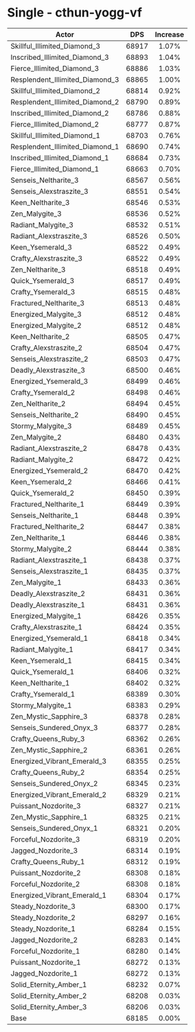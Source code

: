 # Single - cthun-yogg-vf
| Actor | DPS | Increase |
|---|:---:|:---:|
|Skillful_Illimited_Diamond_3|68917|1.07%|
|Inscribed_Illimited_Diamond_3|68893|1.04%|
|Fierce_Illimited_Diamond_3|68886|1.03%|
|Resplendent_Illimited_Diamond_3|68865|1.00%|
|Skillful_Illimited_Diamond_2|68814|0.92%|
|Resplendent_Illimited_Diamond_2|68790|0.89%|
|Inscribed_Illimited_Diamond_2|68786|0.88%|
|Fierce_Illimited_Diamond_2|68777|0.87%|
|Skillful_Illimited_Diamond_1|68703|0.76%|
|Resplendent_Illimited_Diamond_1|68690|0.74%|
|Inscribed_Illimited_Diamond_1|68684|0.73%|
|Fierce_Illimited_Diamond_1|68663|0.70%|
|Senseis_Neltharite_3|68567|0.56%|
|Senseis_Alexstraszite_3|68551|0.54%|
|Keen_Neltharite_3|68546|0.53%|
|Zen_Malygite_3|68536|0.52%|
|Radiant_Malygite_3|68532|0.51%|
|Radiant_Alexstraszite_3|68526|0.50%|
|Keen_Ysemerald_3|68522|0.49%|
|Crafty_Alexstraszite_3|68522|0.49%|
|Zen_Neltharite_3|68518|0.49%|
|Quick_Ysemerald_3|68517|0.49%|
|Crafty_Ysemerald_3|68515|0.48%|
|Fractured_Neltharite_3|68513|0.48%|
|Energized_Malygite_3|68512|0.48%|
|Energized_Malygite_2|68512|0.48%|
|Keen_Neltharite_2|68505|0.47%|
|Crafty_Alexstraszite_2|68504|0.47%|
|Senseis_Alexstraszite_2|68503|0.47%|
|Deadly_Alexstraszite_3|68500|0.46%|
|Energized_Ysemerald_3|68499|0.46%|
|Crafty_Ysemerald_2|68498|0.46%|
|Zen_Neltharite_2|68494|0.45%|
|Senseis_Neltharite_2|68490|0.45%|
|Stormy_Malygite_3|68489|0.45%|
|Zen_Malygite_2|68480|0.43%|
|Radiant_Alexstraszite_2|68478|0.43%|
|Radiant_Malygite_2|68472|0.42%|
|Energized_Ysemerald_2|68470|0.42%|
|Keen_Ysemerald_2|68466|0.41%|
|Quick_Ysemerald_2|68450|0.39%|
|Fractured_Neltharite_1|68449|0.39%|
|Senseis_Neltharite_1|68448|0.39%|
|Fractured_Neltharite_2|68447|0.38%|
|Zen_Neltharite_1|68446|0.38%|
|Stormy_Malygite_2|68444|0.38%|
|Radiant_Alexstraszite_1|68438|0.37%|
|Senseis_Alexstraszite_1|68435|0.37%|
|Zen_Malygite_1|68433|0.36%|
|Deadly_Alexstraszite_2|68431|0.36%|
|Deadly_Alexstraszite_1|68431|0.36%|
|Energized_Malygite_1|68426|0.35%|
|Crafty_Alexstraszite_1|68424|0.35%|
|Energized_Ysemerald_1|68418|0.34%|
|Radiant_Malygite_1|68417|0.34%|
|Keen_Ysemerald_1|68415|0.34%|
|Quick_Ysemerald_1|68406|0.32%|
|Keen_Neltharite_1|68402|0.32%|
|Crafty_Ysemerald_1|68389|0.30%|
|Stormy_Malygite_1|68383|0.29%|
|Zen_Mystic_Sapphire_3|68378|0.28%|
|Senseis_Sundered_Onyx_3|68377|0.28%|
|Crafty_Queens_Ruby_3|68362|0.26%|
|Zen_Mystic_Sapphire_2|68361|0.26%|
|Energized_Vibrant_Emerald_3|68355|0.25%|
|Crafty_Queens_Ruby_2|68354|0.25%|
|Senseis_Sundered_Onyx_2|68345|0.23%|
|Energized_Vibrant_Emerald_2|68329|0.21%|
|Puissant_Nozdorite_3|68327|0.21%|
|Zen_Mystic_Sapphire_1|68325|0.21%|
|Senseis_Sundered_Onyx_1|68321|0.20%|
|Forceful_Nozdorite_3|68319|0.20%|
|Jagged_Nozdorite_3|68314|0.19%|
|Crafty_Queens_Ruby_1|68312|0.19%|
|Puissant_Nozdorite_2|68308|0.18%|
|Forceful_Nozdorite_2|68308|0.18%|
|Energized_Vibrant_Emerald_1|68304|0.17%|
|Steady_Nozdorite_3|68300|0.17%|
|Steady_Nozdorite_2|68297|0.16%|
|Steady_Nozdorite_1|68284|0.15%|
|Jagged_Nozdorite_2|68283|0.14%|
|Forceful_Nozdorite_1|68280|0.14%|
|Puissant_Nozdorite_1|68272|0.13%|
|Jagged_Nozdorite_1|68272|0.13%|
|Solid_Eternity_Amber_1|68232|0.07%|
|Solid_Eternity_Amber_2|68208|0.03%|
|Solid_Eternity_Amber_3|68206|0.03%|
|Base|68185|0.00%|
